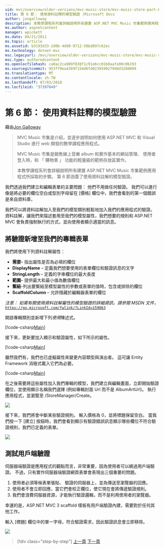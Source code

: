 ```yaml
---
uid: mvc/overview/older-versions/mvc-music-store/mvc-music-store-part-6
title: 第 6 節： 使用資料註釋的模型驗證 |Microsoft Docs
author: jongalloway
description: 本教學課程系列會詳細說明所有建置 ASP.NET MVC Music 市集範例應用程式所採取的步驟。 第 6 部分將說明如何使用模型 V 的資料註解...
ms.author: aspnetcontent
manager: wpickett
ms.date: 04/21/2011
ms.topic: article
ms.assetid: b3193d33-2d0b-4d98-9712-58bd897c62ec
ms.technology: dotnet-mvc
msc.legacyurl: /mvc/overview/older-versions/mvc-music-store/mvc-music-store-part-6
msc.type: authoredcontent
ms.openlocfilehash: ca0ac2ca909f838f1c91e6cc01b8aafa90c0b193
ms.sourcegitcommit: 953ff9ea4369f154d6fd0239599279ddd3280009
ms.translationtype: MT
ms.contentlocale: zh-TW
ms.lasthandoff: 07/03/2018
ms.locfileid: "37397649"
---
```

<a name="part-6-using-data-annotations-for-model-validation"></a>第 6 節： 使用資料註釋的模型驗證
====================
藉由[Jon Galloway](https://github.com/jongalloway)

> MVC Music 市集是介紹，並逐步說明如何使用 ASP.NET MVC 和 Visual Studio 進行 web 開發的教學課程應用程式。  
>   
> MVC Music 市集是銷售線上音樂 album 和實作基本的網站管理、 使用者登入時，和 「 購物車 」 功能的輕量級的範例存放區實作。  
>   
> 本教學課程系列會詳細說明所有建置 ASP.NET MVC Music 市集範例應用程式所採取的步驟。 第 6 節涵蓋了使用資料註解的模型驗證。


我們透過我們建立和編輯表單的主要問題： 他們不用做任何驗證。 我們可以進行像是將必要的欄位空白或型別字母留在 [價格] 欄位中，我們會看到的第一個錯誤是來自資料庫，

我們可以將資料註解加入至我們的模型類別輕鬆地加入我們的應用程式的驗證。 資料註解，讓我們來描述套用至我們的模型屬性，我們想要的規則和 ASP.NET MVC 會負責強制執行的方式，並向使用者顯示適當的訊息。

## <a name="adding-validation-to-our-album-forms"></a>將驗證新增至我們的專輯表單

我們將使用下列資料註解屬性：

- **需要**– 指出屬性是否為必填的欄位
- **DisplayName** – 定義我們想要使用的表單欄位和驗證訊息的文字
- **StringLength** – 定義的字串欄位的最大長度
- **範圍**– 提供最大和最小值為數值欄位
- **繫結**-列出要繫結至模型屬性的參數或表單的值時，包含或排除的欄位
- **ScaffoldColumn** – 允許隱藏於編輯器表單的欄位

*注意： 如需有關使用資料註解屬性的模型驗證的詳細資訊，請參閱 MSDN 文件，*[`https://go.microsoft.com/fwlink/?LinkId=159063`](https://go.microsoft.com/fwlink/?LinkId=159063)

開啟專輯類別並新增下列*使用*陳述式。

[!code-csharp[Main](mvc-music-store-part-6/samples/sample1.cs)]

接下來，更新要加入顯示和驗證屬性，如下所示的屬性。

[!code-csharp[Main](mvc-music-store-part-6/samples/sample2.cs)]

雖然我們有，我們也已虛擬屬性來變更內容類型與演出者。 這可讓 Entity Framework 消極式載入它們為必要。

[!code-csharp[Main](mvc-music-store-part-6/samples/sample3.cs)]

在之後需要將這些屬性加入我們專輯的模型，我們建立與編輯畫面，立即開始驗證欄位，並使用顯示名稱我們選擇 (例如專輯封面 Url 而不是 AlbumArtUrl)。 執行應用程式，並瀏覽至 /StoreManager/Create。

![](mvc-music-store-part-6/_static/image1.png)

接下來，我們將會中斷某些驗證規則。 輸入價格為 0，並將標題保留空白。 當我們按一下 [建立] 按鈕時，我們會看到顯示有驗證錯誤訊息顯示哪些欄位不符合驗證規則，我們已定義的表單。

![](mvc-music-store-part-6/_static/image2.png)

## <a name="testing-the-client-side-validation"></a>測試用戶端驗證

伺服器端驗證是應用程式的觀點而言，非常重要，因為使用者可以繞過用戶端驗證。 不過，只有實作伺服器端驗證網頁表單會表現出三個重要的問題。

1. 使用者必須等候表單張貼、 驗證的伺服器上，並為傳送至瀏覽器的回應。
2. 使用者不會立即回應，當它們會校正欄位，使它現在會將傳遞驗證規則。
3. 我們會浪費伺服器資源，才能執行驗證邏輯，而不是利用使用者的瀏覽器。

幸運的是，ASP.NET MVC 3 scaffold 樣板有用戶端驗證內建，需要對於任何其他工作。

輸入 [標題] 欄位中的單一字母，符合驗證需求，因此驗證訊息會立即移除。

![](mvc-music-store-part-6/_static/image3.png)


> [!div class="step-by-step"]
> [上一頁](mvc-music-store-part-5.md)
> [下一頁](mvc-music-store-part-7.md)
